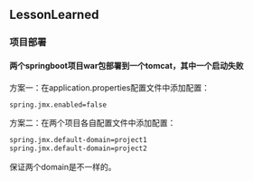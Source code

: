



## LessonLearned

### 项目部署

#### 两个springboot项目war包部署到一个tomcat，其中一个启动失败

方案一：在application.properties配置文件中添加配置：

```xml
spring.jmx.enabled=false
```

方案二：在两个项目各自配置文件中添加配置：

```xml
spring.jmx.default-domain=project1
spring.jmx.default-domain=project2
```

保证两个domain是不一样的。